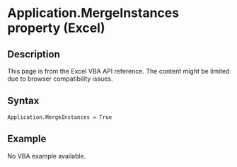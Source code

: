 # Application.MergeInstances property (Excel)

## Description
This page is from the Excel VBA API reference. The content might be limited due to browser compatibility issues.

## Syntax
```vba
Application.MergeInstances = True
```

## Example
No VBA example available.
